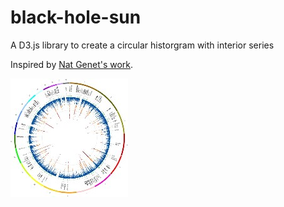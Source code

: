 # black-hole-sun

A D3.js library to create a circular historgram with interior series

Inspired by [Nat Genet's work](https://www.ncbi.nlm.nih.gov/pubmed/24076602).

![test](ganet-nhs.jpg)



